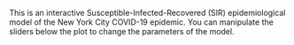 This is an interactive Susceptible-Infected-Recovered (SIR) epidemiological model of the New York City COVID-19 epidemic. You can manipulate the sliders below the plot to change the parameters of the model.